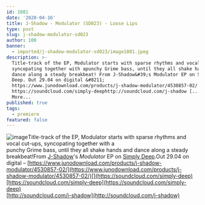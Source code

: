 ```yaml
---
id: 1081
date: '2020-04-16'
title: J-Shadow - Modulator (SD023) - Loose Lips
type: post
slug: j-shadow-modulator-sd023
author: 100
banner:
  - imported/j-shadow-modulator-sd023/image1081.jpeg
description: >-
  Title-track of the EP, Modulator starts with sparse rhythms and vocal cut-ups,
  syncopating together with apunchy Grime bass, until they all shake hands and
  dance along a steady breakbeat! From J-Shadow&#39;s Modulator EP on Simply
  Deep. Out 29.04 on digital &#8211;
  https://www.junodownload.com/products/j-shadow-modulator/4530857-02/
  https://soundcloud.com/simply-deephttp://soundcloud.com/j-shadow [...]Read
  More...
published: true
tags:
  - premiere
featured: false
---
```

![image](../imported/j-shadow-modulator-sd023/image1081.jpeg)Title-track of the EP, Modulator starts with sparse rhythms and vocal cut-ups, syncopating together with a  
punchy Grime bass, until they all shake hands and dance along a steady breakbeat!From [J-Shadow](https://j-shadow.bandcamp.com/)'s _Modulator_ EP on [Simply Deep](https://simplydeepuk.bandcamp.com/).Out 29.04 on digital – [](https://simplydeepuk.bandcamp.com/)[](https://www.junodownload.com/products/j-shadow-modulator/4530857-02/)[https://www.junodownload.com/products/j-shadow-modulator/4530857-02/](https://www.junodownload.com/products/j-shadow-modulator/4530857-02/)[](https://soundcloud.com/simply-deep)[https://soundcloud.com/simply-deep](https://soundcloud.com/simply-deep)  
[http://soundcloud.com/j-shadow](http://soundcloud.com/j-shadow)